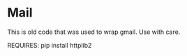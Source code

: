 # Mail

This is old code that was used to wrap gmail. Use with care.

REQUIRES:
pip install httplib2
